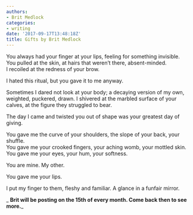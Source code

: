 ```yaml
---
authors:
- Brit Medlock
categories:
- writing
date: '2017-09-17T13:48:18Z'
title: Gifts by Brit Medlock
---
```

You always had your finger at your lips, feeling for something invisible.<br> 
You pulled at the skin, at hairs that weren’t there, absent-minded.<br>
I recoiled at the redness of your brow.<br>

I hated this ritual, but you gave it to me anyway.<br>

Sometimes I dared not look at your body; a decaying version of my own, weighted, puckered, drawn. I shivered at the marbled surface of your calves, at the figure they struggled to bear.<br>

The day I came and twisted you out of shape was your greatest day of giving.<br>

You gave me the curve of your shoulders, the slope of your back, your shuffle.<br>
You gave me your crooked fingers, your aching womb, your mottled skin.<br> 
You gave me your eyes, your hum, your softness.<br> 

You are mine. My other.<br> 

You gave me your lips.<br> 

I put my finger to them, fleshy and familiar. A glance in a funfair mirror.<br> 

_
**Brit will be posting on the 15th of every month. Come back then to see more.**_